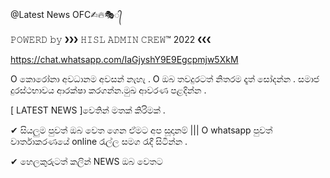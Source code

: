 @Latest News OFC✍︎🔥🎭᭄

𝙿𝙾𝚆𝙴𝚁𝙳 𝚋𝚢  ❯❯❯  𝙷𝙸𝚂𝙻 𝙰𝙳𝙼𝙸𝙽 𝙲𝚁𝙴𝚆™ 2022    ❮❮❮

https://chat.whatsapp.com/IaGjyshY9E9Egcpmjw5XkM

O කොරෝනා අවධානම අවසන් නැහැ .
O ඔබ තවදුරටත් නිතරම දෑත් සෝදන්න . සමාජ දුරස්ථභාවය ආරක්ෂා කරගන්න.මුඛ ආවරණ පළදින්න . 

[ LATEST NEWS ]වෙතින් මතක් කිරිමක් .

✔︎ සියලුම පුවත් ඔබ වෙත ගෙන ඒමට අප සූදානම් ||| O whatsapp පුවත් වාර්තාකරණයේ online රැල්ල සමග රැදී සිටින්න .

✔︎ හෙලකුරුටත් කලින් NEWS ඔබ වෙතට
